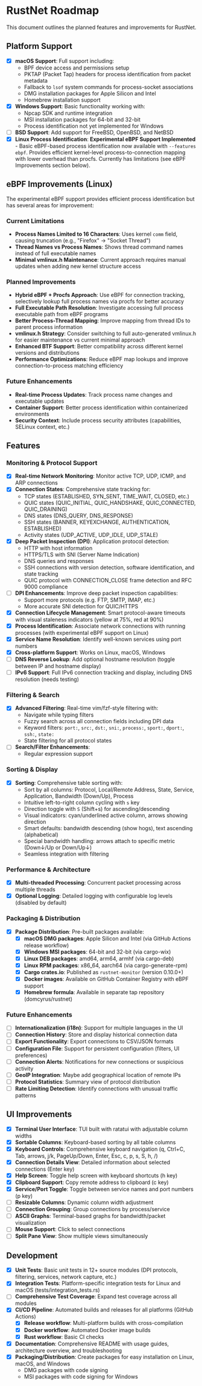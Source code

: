 # RustNet Roadmap

This document outlines the planned features and improvements for RustNet.

## Platform Support

- [x] **macOS Support**: Full support including:
  - BPF device access and permissions setup
  - PKTAP (Packet Tap) headers for process identification from packet metadata
  - Fallback to `lsof` system commands for process-socket associations
  - DMG installation packages for Apple Silicon and Intel
  - Homebrew installation support
- [x] **Windows Support**: Basic functionality working with:
  - Npcap SDK and runtime integration
  - MSI installation packages for 64-bit and 32-bit
  - Process identification not yet implemented for Windows
- [ ] **BSD Support**: Add support for FreeBSD, OpenBSD, and NetBSD
- [x] **Linux Process Identification**: **Experimental eBPF Support Implemented** - Basic eBPF-based process identification now available with `--features ebpf`. Provides efficient kernel-level process-to-connection mapping with lower overhead than procfs. Currently has limitations (see eBPF Improvements section below).

## eBPF Improvements (Linux)

The experimental eBPF support provides efficient process identification but has several areas for improvement:

### Current Limitations
- **Process Names Limited to 16 Characters**: Uses kernel `comm` field, causing truncation (e.g., "Firefox" → "Socket Thread")
- **Thread Names vs Process Names**: Shows thread command names instead of full executable names
- **Minimal vmlinux.h Maintenance**: Current approach requires manual updates when adding new kernel structure access

### Planned Improvements
- **Hybrid eBPF + Procfs Approach**: Use eBPF for connection tracking, selectively lookup full process names via procfs for better accuracy
- **Full Executable Path Resolution**: Investigate accessing full process executable path from eBPF programs
- **Better Process-Thread Mapping**: Improve mapping from thread IDs to parent process information
- **vmlinux.h Strategy**: Consider switching to full auto-generated vmlinux.h for easier maintenance vs current minimal approach
- **Enhanced BTF Support**: Better compatibility across different kernel versions and distributions
- **Performance Optimizations**: Reduce eBPF map lookups and improve connection-to-process matching efficiency

### Future Enhancements
- **Real-time Process Updates**: Track process name changes and executable updates
- **Container Support**: Better process identification within containerized environments
- **Security Context**: Include process security attributes (capabilities, SELinux context, etc.)

## Features

### Monitoring & Protocol Support

- [x] **Real-time Network Monitoring**: Monitor active TCP, UDP, ICMP, and ARP connections
- [x] **Connection States**: Comprehensive state tracking for:
  - TCP states (ESTABLISHED, SYN_SENT, TIME_WAIT, CLOSED, etc.)
  - QUIC states (QUIC_INITIAL, QUIC_HANDSHAKE, QUIC_CONNECTED, QUIC_DRAINING)
  - DNS states (DNS_QUERY, DNS_RESPONSE)
  - SSH states (BANNER, KEYEXCHANGE, AUTHENTICATION, ESTABLISHED)
  - Activity states (UDP_ACTIVE, UDP_IDLE, UDP_STALE)
- [x] **Deep Packet Inspection (DPI)**: Application protocol detection:
  - HTTP with host information
  - HTTPS/TLS with SNI (Server Name Indication)
  - DNS queries and responses
  - SSH connections with version detection, software identification, and state tracking
  - QUIC protocol with CONNECTION_CLOSE frame detection and RFC 9000 compliance
- [ ] **DPI Enhancements**: Improve deep packet inspection capabilities:
  - Support more protocols (e.g. FTP, SMTP, IMAP, etc.)
  - More accurate SNI detection for QUIC/HTTPS
- [x] **Connection Lifecycle Management**: Smart protocol-aware timeouts with visual staleness indicators (yellow at 75%, red at 90%)
- [x] **Process Identification**: Associate network connections with running processes (with experimental eBPF support on Linux)
- [x] **Service Name Resolution**: Identify well-known services using port numbers
- [x] **Cross-platform Support**: Works on Linux, macOS, Windows
- [ ] **DNS Reverse Lookup**: Add optional hostname resolution (toggle between IP and hostname display)
- [ ] **IPv6 Support**: Full IPv6 connection tracking and display, including DNS resolution (needs testing)

### Filtering & Search

- [x] **Advanced Filtering**: Real-time vim/fzf-style filtering with:
  - Navigate while typing filters
  - Fuzzy search across all connection fields including DPI data
  - Keyword filters: `port:`, `src:`, `dst:`, `sni:`, `process:`, `sport:`, `dport:`, `ssh:`, `state:`
  - State filtering for all protocol states
- [ ] **Search/Filter Enhancements**:
  - Regular expression support

### Sorting & Display

- [x] **Sorting**: Comprehensive table sorting with:
  - Sort by all columns: Protocol, Local/Remote Address, State, Service, Application, Bandwidth (Down/Up), Process
  - Intuitive left-to-right column cycling with `s` key
  - Direction toggle with `S` (Shift+s) for ascending/descending
  - Visual indicators: cyan/underlined active column, arrows showing direction
  - Smart defaults: bandwidth descending (show hogs), text ascending (alphabetical)
  - Special bandwidth handling: arrows attach to specific metric (Down↓/Up or Down/Up↓)
  - Seamless integration with filtering

### Performance & Architecture

- [x] **Multi-threaded Processing**: Concurrent packet processing across multiple threads
- [x] **Optional Logging**: Detailed logging with configurable log levels (disabled by default)

### Packaging & Distribution

- [x] **Package Distribution**: Pre-built packages available:
  - [x] **macOS DMG packages**: Apple Silicon and Intel (via GitHub Actions release workflow)
  - [x] **Windows MSI packages**: 64-bit and 32-bit (via cargo-wix)
  - [x] **Linux DEB packages**: amd64, arm64, armhf (via cargo-deb)
  - [x] **Linux RPM packages**: x86_64, aarch64 (via cargo-generate-rpm)
  - [x] **Cargo crates.io**: Published as `rustnet-monitor` (version 0.10.0+)
  - [x] **Docker images**: Available on GitHub Container Registry with eBPF support
  - [x] **Homebrew formula**: Available in separate tap repository (domcyrus/rustnet)

### Future Enhancements

- [ ] **Internationalization (i18n)**: Support for multiple languages in the UI
- [ ] **Connection History**: Store and display historical connection data
- [ ] **Export Functionality**: Export connections to CSV/JSON formats
- [ ] **Configuration File**: Support for persistent configuration (filters, UI preferences)
- [ ] **Connection Alerts**: Notifications for new connections or suspicious activity
- [ ] **GeoIP Integration**: Maybe add geographical location of remote IPs
- [ ] **Protocol Statistics**: Summary view of protocol distribution
- [ ] **Rate Limiting Detection**: Identify connections with unusual traffic patterns

## UI Improvements

- [x] **Terminal User Interface**: TUI built with ratatui with adjustable column widths
- [x] **Sortable Columns**: Keyboard-based sorting by all table columns
- [x] **Keyboard Controls**: Comprehensive keyboard navigation (q, Ctrl+C, Tab, arrows, j/k, PageUp/Down, Enter, Esc, c, p, s, S, h, /)
- [x] **Connection Details View**: Detailed information about selected connections (Enter key)
- [x] **Help Screen**: Toggle help screen with keyboard shortcuts (h key)
- [x] **Clipboard Support**: Copy remote address to clipboard (c key)
- [x] **Service/Port Toggle**: Toggle between service names and port numbers (p key)
- [ ] **Resizable Columns**: Dynamic column width adjustment
- [ ] **Connection Grouping**: Group connections by process/service
- [ ] **ASCII Graphs**: Terminal-based graphs for bandwidth/packet visualization
- [ ] **Mouse Support**: Click to select connections
- [ ] **Split Pane View**: Show multiple views simultaneously

## Development

- [x] **Unit Tests**: Basic unit tests in 12+ source modules (DPI protocols, filtering, services, network capture, etc.)
- [x] **Integration Tests**: Platform-specific integration tests for Linux and macOS (tests/integration_tests.rs)
- [ ] **Comprehensive Test Coverage**: Expand test coverage across all modules
- [x] **CI/CD Pipeline**: Automated builds and releases for all platforms (GitHub Actions)
  - [x] **Release workflow**: Multi-platform builds with cross-compilation
  - [x] **Docker workflow**: Automated Docker image builds
  - [x] **Rust workflow**: Basic CI checks
- [x] **Documentation**: Comprehensive README with usage guides, architecture overview, and troubleshooting
- [x] **Packaging/Distribution**: Create packages for easy installation on Linux, macOS, and Windows
  - DMG packages with code signing
  - MSI packages with code signing for Windows
